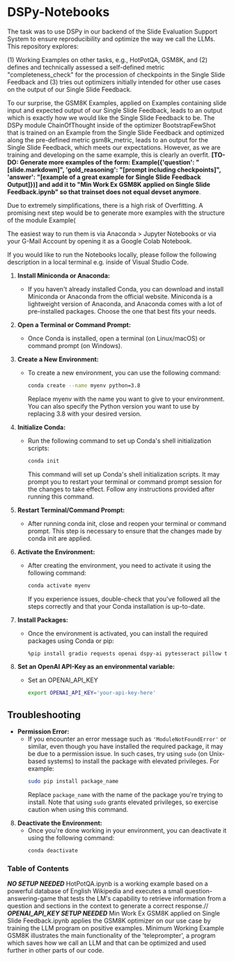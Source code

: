 # DSPy-Notebooks
The task was to use DSPy in our backend of the Slide Evaluation Support System to ensure reproducibility and optimize the way we call the LLMs. This repository explores:

(1) Working Examples on other tasks, e.g., HotPotQA, GSM8K, and 
(2) defines and technically assessed a self-defined metric "completeness_check" for the procession of checkpoints in the Single Slide Feedback and 
(3) tries out optimizers initially intended for other use cases on the output of our Single Slide Feedback.

To our surprise, the GSM8K Examples, applied on Examples containing slide input and expected output of our Single Slide Feedback, leads to an output which is exactly how we would like the Single Slide Feedback to be. The DSPy module ChainOfThought inside of the optimizer BootstrapFewShot that is trained on an Example from the Single Slide Feedback and optimized along the pre-defined metric gsm8k_metric, leads to an output for the Single Slide Feedback, which meets our expectations. However, as we are training and developing on the same example, this is clearly an overfit. **[TO-DO: Generate more examples of the form: Example({'question': "[slide.markdown]", 'gold_reasoning': "[prompt including checkpoints]", 'answer': "[example of a great example for Single Slide Feedback Output]})] and add it to "Min Work Ex GSM8K applied on Single Slide Feedback.ipynb" so that trainset does not equal devset anymore**.

Due to extremely simplifications, there is a high risk of Overfitting. A promising next step would be to generate more examples with the structure of the module Example(

The easiest way to run them is via Anaconda > Jupyter Notebooks or via your G-Mail Account by opening it as a Google Colab Notebook.

If you would like to run the Notebooks locally, please follow the following description in a local terminal e.g. inside of Visual Studio Code.

1. **Install Miniconda or Anaconda:**
   - If you haven't already installed Conda, you can download and install Miniconda or Anaconda from the official website. Miniconda is a lightweight version of Anaconda, and Anaconda comes with a lot of pre-installed packages. Choose the one that best fits your needs.

2. **Open a Terminal or Command Prompt:**
   - Once Conda is installed, open a terminal (on Linux/macOS) or command prompt (on Windows).

3. **Create a New Environment:**
   - To create a new environment, you can use the following command:
     ```bash
     conda create --name myenv python=3.8
     ```
     Replace myenv with the name you want to give to your environment. You can also specify the Python version you want to use by replacing 3.8 with your desired version.

4. **Initialize Conda:**
   - Run the following command to set up Conda's shell initialization scripts:
     ```bash
     conda init
     ```
     This command will set up Conda's shell initialization scripts. It may prompt you to restart your terminal or command prompt session for the changes to take effect. Follow any instructions provided after running this command.

5. **Restart Terminal/Command Prompt:**
   - After running conda init, close and reopen your terminal or command prompt. This step is necessary to ensure that the changes made by conda init are applied.

6. **Activate the Environment:**
   - After creating the environment, you need to activate it using the following command:
     ```bash
     conda activate myenv
     ```
     If you experience issues, double-check that you've followed all the steps correctly and that your Conda installation is up-to-date.

7. **Install Packages:**
   - Once the environment is activated, you can install the required packages using Conda or pip:
     ```bash
     %pip install gradio requests openai dspy-ai pytesseract pillow tesseract dspy
     ```
8. **Set an OpenAI API-Key as an environmental variable:**
   - Set an OPENAI_API_KEY
     ```bash
     export OPENAI_API_KEY='your-api-key-here'
     ```
## Troubleshooting

- **Permission Error:**
  - If you encounter an error message such as `'ModuleNotFoundError'` or similar, even though you have installed the required package, it may be due to a permission issue. In such cases, try using `sudo` (on Unix-based systems) to install the package with elevated privileges. For example:
    ```bash
    sudo pip install package_name
    ```
    Replace `package_name` with the name of the package you're trying to install. Note that using `sudo` grants elevated privileges, so exercise caution when using this command.

8. **Deactivate the Environment:**
   - Once you're done working in your environment, you can deactivate it using the following command:
     ```bash
     conda deactivate
     ```

### Table of Contents
***NO SETUP NEEDED*** 
HotPotQA.ipynb is a working example based on a powerful database of English Wikipedia and executes a small question-answering-game that tests the LM's capability to retrieve information from a question and sections in the context to generate a correct response.//
***OPENAI_API_KEY SETUP NEEDED***
Min Work Ex GSM8K applied on Single Slide Feedback.ipynb applies the GSM8K optimizer on our use case by training the LLM program on positive examples.
Minimum Working Example GSM8K illustrates the main functionality of the 'teleprompter', a program which saves how we call an LLM and that can be optimized and used further in other parts of our code. 




